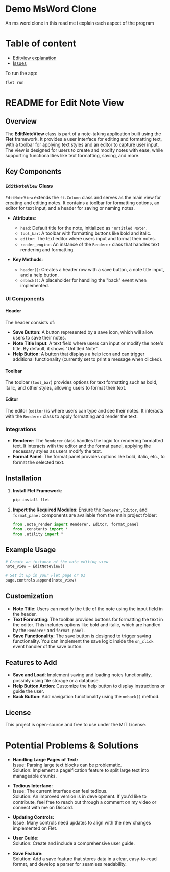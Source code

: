# Demo MsWord Clone
An ms word clone in this read me i explain each aspect of the program

# Table of content
- [Editview explanation](#readme-for-edit-note-view)
- [Issues](#potential-problems--solutions)

To run the app:
```
flet run
```

# README for Edit Note View
## Overview
The **EditNoteView** class is part of a note-taking application built using the **Flet** framework. It provides a user interface for editing and formatting text, with a toolbar for applying text styles and an editor to capture user input. The view is designed for users to create and modify notes with ease, while supporting functionalities like text formatting, saving, and more.

## Key Components

### `EditNoteView` Class
`EditNoteView` extends the `ft.Column` class and serves as the main view for creating and editing notes. It contains a toolbar for formatting options, an editor for text input, and a header for saving or naming notes.

- **Attributes**:
  - `head`: Default title for the note, initialized as `'Untitled Note'`.
  - `tool_bar`: A toolbar with formatting buttons like bold and italic.
  - `editor`: The text editor where users input and format their notes.
  - `render_engine`: An instance of the `Renderer` class that handles text rendering and formatting.

- **Key Methods**:
  - `header()`: Creates a header row with a save button, a note title input, and a help button.
  - `onback()`: A placeholder for handling the "back" event when implemented.

### UI Components

#### Header
The header consists of:
- **Save Button**: A button represented by a save icon, which will allow users to save their notes.
- **Note Title Input**: A text field where users can input or modify the note's title. By default, it shows "Untitled Note".
- **Help Button**: A button that displays a help icon and can trigger additional functionality (currently set to print a message when clicked).

#### Toolbar
The toolbar (`tool_bar`) provides options for text formatting such as bold, italic, and other styles, allowing users to format their text.

#### Editor
The editor (`editor`) is where users can type and see their notes. It interacts with the `Renderer` class to apply formatting and render the text.

### Integrations
- **Renderer**: The `Renderer` class handles the logic for rendering formatted text. It interacts with the editor and the format panel, applying the necessary styles as users modify the text.
- **Format Panel**: The format panel provides options like bold, italic, etc., to format the selected text.

## Installation

1. **Install Flet Framework**:
    ```bash
    pip install flet
    ```

2. **Import the Required Modules**:
    Ensure the `Renderer`, `Editor`, and `format_panel` components are available from the main project folder:
    ```python
    from .note_render import Renderer, Editor, format_panel
    from .constants import *
    from .utility import *
    ```

## Example Usage

```python
# Create an instance of the note editing view
note_view = EditNoteView()

# Set it up in your Flet page or UI
page.controls.append(note_view)
```

## Customization

- **Note Title**: Users can modify the title of the note using the input field in the header.
- **Text Formatting**: The toolbar provides buttons for formatting the text in the editor. This includes options like bold and italic, which are handled by the `Renderer` and `format_panel`.
- **Save Functionality**: The save button is designed to trigger saving functionality. You can implement the save logic inside the `on_click` event handler of the save button.

## Features to Add
- **Save and Load**: Implement saving and loading notes functionality, possibly using file storage or a database.
- **Help Button Action**: Customize the help button to display instructions or guide the user.
- **Back Button**: Add navigation functionality using the `onback()` method.

## License
This project is open-source and free to use under the MIT License.

# Potential Problems & Solutions

- **Handling Large Pages of Text:**  
  Issue: Parsing large text blocks can be problematic.  
  Solution: Implement a pageification feature to split large text into manageable chunks.

- **Tedious Interface:**  
  Issue: The current interface can feel tedious.  
  Solution: An improved version is in development. If you'd like to contribute, feel free to reach out through a comment on my video or connect with me on Discord.

- **Updating Controls:**  
  Issue: Many controls need updates to align with the new changes implemented on Flet.

- **User Guide:**  
  Solution: Create and include a comprehensive user guide.

- **Save Feature:**  
  Solution: Add a save feature that stores data in a clear, easy-to-read format, and develop a parser for seamless readability.


